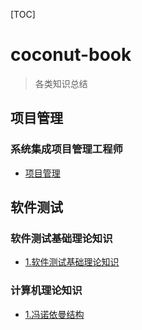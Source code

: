 [TOC]

# coconut-book

>各类知识总结

## 项目管理

### 系统集成项目管理工程师 

- [项目管理](ProjectManagement/projectManagement.md)

## 软件测试

### 软件测试基础理论知识

- [1.软件测试基础理论知识](SoftwareTestingTheory/SoftwareTestingTheory.md)

### 计算机理论知识

- [1.冯诺依曼结构](ComputerRelatedTheory/VonNeumannArchitecture.md)
